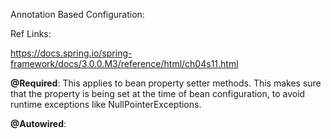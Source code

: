 Annotation Based Configuration:

Ref Links:

https://docs.spring.io/spring-framework/docs/3.0.0.M3/reference/html/ch04s11.html

<b>@Required</b>: This applies to bean property setter methods. This makes sure that the property is being set at the time of bean configuration, to avoid runtime exceptions like NullPointerExceptions. 

<b>@Autowired</b>: 
